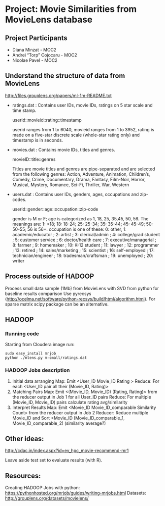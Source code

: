 # Project: Movie Similarities from MovieLens database

## Project Participants
- Diana Minzat  - MOC2
- Andrei “Torp” Cojocaru - MOC2
- Nicolae Pavel - MOC2

## Understand the structure of data from MovieLens
<http://files.grouplens.org/papers/ml-1m-README.txt>
- ratings.dat : Contains user IDs, movie IDs, ratings on 5 star scale and time stamp.

    userid::movieid::rating::timestamp
  
    userid ranges from 1 to 6040, movieid ranges from 1 to 3952, rating is made on a five-star discrete scale (whole-star rating only) and timestamp is in seconds.

- movies.dat : Contains movie IDs, titles and genres.

     movieID::title::genres

    Titles are movie titles and genres are pipe-separated and are selected from the following genres: Action, Adventure, Animation, Children’s, Comedy, Crime, Documentary, Drama, Fantasy, Film-Noir, Horror, Musical, Mystery, Romance, Sci-Fi, Thriller, War, Western
- users.dat : Contains user IDs, genders, ages, occupations and zip-codes.

    userid::gender::age::occupation::zip-code

  gender is M or F; age is categorized as 1, 18, 25, 35,45, 50, 56. The meanings are: 1: <18; 18: 18-24; 25: 25-34; 35: 35-44; 45: 45-49; 50: 50-55; 56 is 56+.
  occupation is one of these: 0: other, 1: academic/educator ; 2: artist ; 3: clerical/admin ; 4: college/grad student ; 5: customer service ; 6: doctor/health care ; 7: executive/managerial ; 8: farmer ; 9: homemaker ; 10: K-12 student ; 11: lawyer ; 12: programmer ; 13: retired ; 14: sales/marketing ; 15: scientist ; 16: self-employed ; 17: technician/engineer ; 18: tradesman/craftsman ; 19: unemployed ; 20: writer







## Process outside of HADOOP
Process small data sample (1Mb) from MovieLens with SVD from python for baseline results comparison
Use pyrecsys (http://ocelma.net/software/python-recsys/build/html/algorithm.html). For sparse matrix scipy package can be an alternative.

## HADOOP
### Running code
Starting from Cloudera image run:

    sudo easy_install mrjob
    python ./mlens.py m-small/ratings.dat

### HADOOP Jobs description
1. Initial data arranging
    Map: Emit  <User_ID Movie_ID Rating >
    Reduce: For each <User_ID pair all their (Movie_ID, Rating)>
2. Matching Pairs
    Map: Emit <(Movie_ID, Movie_ID) (Rating, Rating)> from the reducer output in Job 1 for all User_ID pairs
    Reduce: For multiple (Movie_ID, Movie_ID) pairs calculate rating avg/similarity
3. Interpret Results
    Map: Emit <Movie_ID Movie_ID_comparable Similarity Count> from the reducer output in Job 2
    Reducer: Reduce multiple Movie_ID and Sort <Movie_ID (Movie_ID_comparable_1, Movie_ID_comparable_2) (similarity average?)


## Other ideas: 
http://cdac.in/index.aspx?id=ev_hpc_movie-recommend-mr1

Leave aside test set to evaluate results (with R).

## Resources:
Creating HADOOP Jobs with python: https://pythonhosted.org/mrjob/guides/writing-mrjobs.html
Datasets:
http://grouplens.org/datasets/movielens/





